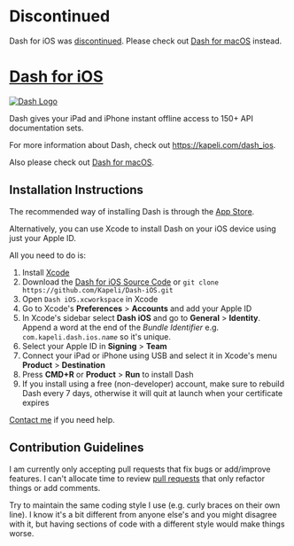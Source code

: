 # Discontinued

Dash for iOS was [discontinued](https://blog.kapeli.com/goodbye-dash-for-ios). Please check out [Dash for macOS](https://kapeli.com/dash) instead.

# [Dash for iOS](https://kapeli.com/dash_ios)

[![Dash Logo](./Icon/256.png)](https://kapeli.com/dash_ios)

Dash gives your iPad and iPhone instant offline access to 150+ API documentation sets.

For more information about Dash, check out https://kapeli.com/dash_ios.

Also please check out [Dash for macOS](https://kapeli.com/dash).

## Installation Instructions

The recommended way of installing Dash is through the [App Store](https://itunes.apple.com/us/app/dash-offline-api-docs/id1239167694?mt=8).

Alternatively, you can use Xcode to install Dash on your iOS device using just your Apple ID.

All you need to do is:

1. Install [Xcode](https://developer.apple.com/xcode/download/)
1. Download the [Dash for iOS Source Code](https://github.com/Kapeli/Dash-iOS/releases/latest) or `git clone https://github.com/Kapeli/Dash-iOS.git`
1. Open `Dash iOS.xcworkspace` in Xcode
1. Go to Xcode's **Preferences** > **Accounts** and add your Apple ID
1. In Xcode's sidebar select **Dash iOS** and go to **General** > **Identity**. Append a word at the end of the *Bundle Identifier* e.g. `com.kapeli.dash.ios`*`.name`* so it's unique.
1. Select your Apple ID in **Signing** > **Team**
1. Connect your iPad or iPhone using USB and select it in Xcode's menu **Product** > **Destination**
1. Press **CMD+R** or **Product** > **Run** to install Dash
1. If you install using a free (non-developer) account, make sure to rebuild Dash every 7 days, otherwise it will quit at launch when your certificate expires

[Contact me](https://kapeli.com/contact) if you need help.

## Contribution Guidelines

I am currently only accepting pull requests that fix bugs or add/improve features. I can't allocate time to review [pull requests](https://github.com/Kapeli/Dash-iOS/pulls) that only refactor things or add comments.

Try to maintain the same coding style I use (e.g. curly braces on their own line). I know it's a bit different from anyone else's and you might disagree with it, but having sections of code with a different style would make things worse.
